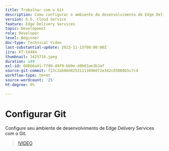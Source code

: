 ```yaml
---
title: Trabalhar com o Git
description: Como configurar o ambiente de desenvolvimento de Edge Delivery Services com o Git.
version: 6.5, Cloud Service
feature: Edge Delivery Services
topic: Development
role: Developer
level: Beginner
doc-type: Technical Video
last-substantial-update: 2023-11-15T00:00:00Z
jira: KT-14484
thumbnail: 3425718.jpeg
duration: 149
exl-id: 68866a41-7790-49f9-bb9e-49b63ae3b3af
source-git-commit: f23c2ab86d42531113690df2e342c65060b5c7cd
workflow-type: tm+mt
source-wordcount: '25'
ht-degree: 0%

---
```


# Configurar Git

Configure seu ambiente de desenvolvimento de Edge Delivery Services com o Git.

>[!VIDEO](https://video.tv.adobe.com/v/3425718/?learn=on)
